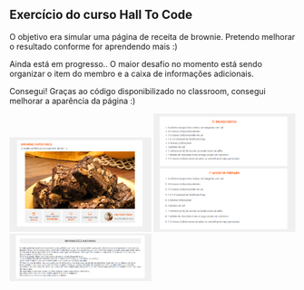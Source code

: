 <h2>Exercício do curso Hall To Code</h2>
<p>O objetivo era simular uma página de receita de brownie. Pretendo melhorar o resultado conforme for aprendendo mais :)</p>
<p>Ainda está em progresso.. O maior desafio no momento está sendo organizar o item do membro e a caixa de informações adicionais.</p>
<p>Consegui! Graças ao código disponibilizado no classroom, consegui melhorar a aparência da página :)</p>
<img style="width: 250px" src="./imgs/resultado-brownie.png">
<img style="width: 250px" src="./imgs/resultado-brownie-2.png">
<img style="width: 250px" src="./imgs/resultado-brownie-3.png">
